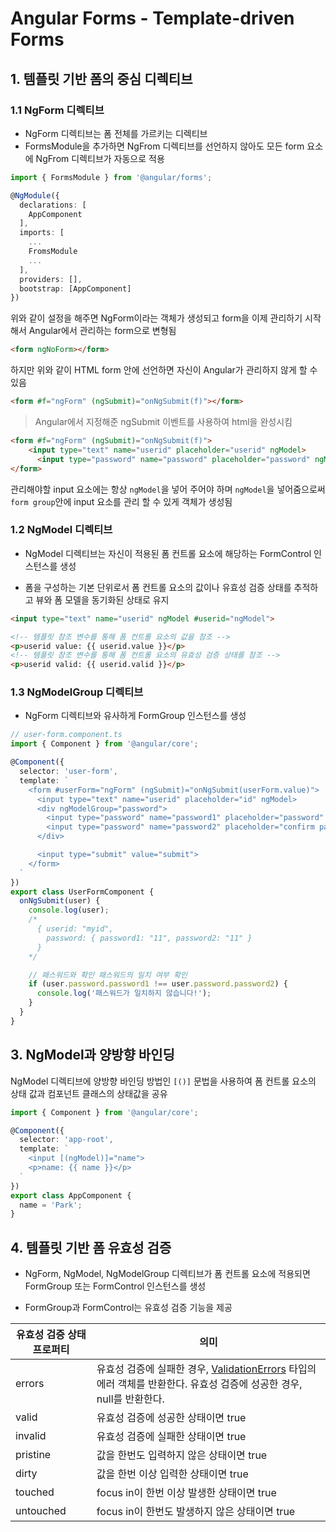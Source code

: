 # Angular Forms - **Template-driven Forms**

## 1. 템플릿 기반 폼의 중심 디렉티브

### 1.1 NgForm 디렉티브

- NgForm 디렉티브는 폼 전체를 가르키는 디렉티브
- FormsModule을 추가하면 NgFrom 디렉티브를 선언하지 않아도 모든 form 요소에 NgFrom 디렉티브가 자동으로 적용

```typescript
import { FormsModule } from '@angular/forms';

@NgModule({
  declarations: [
    AppComponent
  ],
  imports: [
    ...
	FromsModule
    ...
  ],
  providers: [],
  bootstrap: [AppComponent]
})
```

위와 같이 설정을 해주면 NgForm이라는 객체가 생성되고 form을 이제 관리하기 시작해서 Angular에서 관리하는 form으로 변형됨

 ```html
<form ngNoForm></form>
 ```

하지만 위와 같이 HTML form 안에 선언하면 자신이 Angular가 관리하지 않게 할 수 있음

```html
<form #f="ngForm" (ngSubmit)="onNgSubmit(f)"></form>
```

> Angular에서 지정해준 ngSubmit 이벤트를 사용하여 html을 완성시킴

```html
<form #f="ngForm" (ngSubmit)="onNgSubmit(f)">
	<input type="text" name="userid" placeholder="userid" ngModel>
      <input type="password" name="password" placeholder="password" ngModel>
</form>
```

관리해야할 input 요소에는 항상 `ngModel`을 넣어 주어야 하며 `ngModel`을 넣어줌으로써 `form group`안에 input 요소를 관리 할 수 있게 객체가 생성됨

### 1.2 NgModel 디렉티브

- NgModel 디렉티브는 자신이 적용된 폼 컨트롤 요소에 해당하는 FormControl 인스턴스를 생성


- 폼을 구성하는 기본 단위로서 폼 컨트롤 요소의 값이나 유효성 검증 상태를 추적하고 뷰와 폼 모델을 동기화된 상태로 유지

```html
<input type="text" name="userid" ngModel #userid="ngModel">

<!-- 템플릿 참조 변수를 통해 폼 컨트롤 요소의 값을 참조 -->
<p>userid value: {{ userid.value }}</p>
<!-- 템플릿 참조 변수를 통해 폼 컨트롤 요소의 유효성 검증 상태를 참조 -->
<p>userid valid: {{ userid.valid }}</p>
```

### 1.3 NgModelGroup 디렉티브

- NgForm 디렉티브와 유사하게 FormGroup 인스턴스를 생성

```typescript
// user-form.component.ts
import { Component } from '@angular/core';

@Component({
  selector: 'user-form',
  template: `
    <form #userForm="ngForm" (ngSubmit)="onNgSubmit(userForm.value)">
      <input type="text" name="userid" placeholder="id" ngModel>
      <div ngModelGroup="password">
        <input type="password" name="password1" placeholder="password" ngModel>
        <input type="password" name="password2" placeholder="confirm password" ngModel>
      </div>

      <input type="submit" value="submit">
    </form>
  `
})
export class UserFormComponent {
  onNgSubmit(user) {
    console.log(user);
    /*
      { userid: "myid",
        password: { password1: "11", password2: "11" }
      }
    */

    // 패스워드와 확인 패스워드의 일치 여부 확인
    if (user.password.password1 !== user.password.password2) {
      console.log('패스워드가 일치하지 않습니다!');
    }
  }
}
```

## 3. NgModel과 양방향 바인딩

NgModel 디렉티브에 양방향 바인딩 방법인 `[()]` 문법을 사용하여 폼 컨트롤 요소의 상태 값과 컴포넌트 클래스의 상태값을 공유

```typescript
import { Component } from '@angular/core';

@Component({
  selector: 'app-root',
  template: `
    <input [(ngModel)]="name">
    <p>name: {{ name }}</p>
  `
})
export class AppComponent {
  name = 'Park';
}
```

## 4. 템플릿 기반 폼 유효성 검증

- NgForm, NgModel, NgModelGroup 디렉티브가 폼 컨트롤 요소에 적용되면 FormGroup 또는 FormControl 인스턴스를 생성


- FormGroup과 FormControl는 유효성 검증 기능을 제공

| 유효성 검증 상태 프로퍼티 | 의미                                                         |
| ------------------------- | ------------------------------------------------------------ |
| errors                    | 유효성 검증에 실패한 경우, [ValidationErrors](https://angular.io/api/forms/ValidationErrors) 타입의 에러 객체를 반환한다. 유효성 검증에 성공한 경우, null를 반환한다. |
| valid                     | 유효성 검증에 성공한 상태이면 true                           |
| invalid                   | 유효성 검증에 실패한 상태이면 true                           |
| pristine                  | 값을 한번도 입력하지 않은 상태이면 true                      |
| dirty                     | 값을 한번 이상 입력한 상태이면 true                          |
| touched                   | focus in이 한번 이상 발생한 상태이면 true                    |
| untouched                 | focus in이 한번도 발생하지 않은 상태이면 true                |